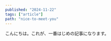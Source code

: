 ```yaml
---
published: "2024-11-22"
tags: ["article"]
path: "nice-to-meet-you"
---
```


こんにちは。これが、一番はじめの記事になります。
